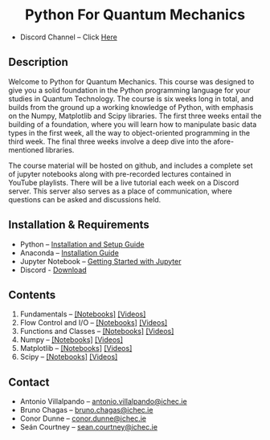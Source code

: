 # <center> Python For Quantum Mechanics </center>

- Discord Channel – Click [Here](https://discord.gg/pPjgyJKrpN)


## Description
Welcome to Python for Quantum Mechanics. This course was designed to give you a solid foundation in the Python programming language for your studies in Quantum Technology. The course is six weeks long in total, and builds from the ground up a working knowledge of Python, with emphasis on the Numpy, Matplotlib and Scipy libraries. The first three weeks entail the building of a foundation, where you will learn how to manipulate basic data types in the first week, all the way to object-oriented programming in the third week. The final three weeks involve a deep dive into the afore-mentioned libraries.

The course material will be hosted on github, and includes a complete set of jupyter notebooks along with pre-recorded lectures contained in YouTube playlists. There will be a live tutorial each week on a Discord server. This server also serves as a place of communication, where questions can be asked and discussions held.

## Installation & Requirements
- Python – [Installation and Setup Guide](https://realpython.com/installing-python/)
- Anaconda – [Installation Guide]( https://docs.anaconda.com/anaconda/install/)
- Jupyter Notebook – [Getting Started with Jupyter](https://jupyter.org/install.html)
- Discord - [Download](https://discord.com/download)



## Contents
1. Fundamentals – [[Notebooks]](PyQM_Week1/  )   [[Videos]](https://youtu.be/pgmlyCZ52Dk)
2. Flow Control and I/O – [[Notebooks]](https://git.ichec.ie/qpcc/qpcc/-/blob/master/PyQM/PyQM_Week2/  )  [[Videos]](https://youtu.be/pgmlyCZ52Dk)
3. Functions and Classes – [[Notebooks]](https://git.ichec.ie/qpcc/qpcc/-/blob/master/PyQM/PyQM_Week3/  ) [[Videos]](https://youtu.be/pgmlyCZ52Dk)
4. Numpy – [[Notebooks]](https://git.ichec.ie/qpcc/qpcc/-/blob/master/PyQM/PyQM_Week4/  ) [[Videos]](https://youtu.be/pgmlyCZ52Dk)
5. Matplotlib – [[Notebooks]](https://git.ichec.ie/qpcc/qpcc/-/blob/master/PyQM/PyQM_Week5/  ) [[Videos]](https://youtu.be/pgmlyCZ52Dk)
6. Scipy – [[Notebooks]](https://git.ichec.ie/qpcc/qpcc/-/blob/master/PyQM/PyQM_Week6/  ) [[Videos]](https://youtu.be/pgmlyCZ52Dk)


## Contact
- Antonio Villalpando – <antonio.villalpando@ichec.ie>
- Bruno Chagas – <bruno.chagas@ichec.ie>
- Conor Dunne – <conor.dunne@ichec.ie>
- Seán Courtney – <sean.courtney@ichec.ie>
